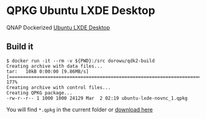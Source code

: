 # QPKG Ubuntu LXDE Desktop

QNAP Dockerized [Ubuntu LXDE Desktop](https://hub.docker.com/r/dorowu/ubuntu-desktop-lxde-vnc/)

## Build it

```
$ docker run -it --rm -v ${PWD}:/src dorowu/qdk2-build
Creating archive with data files...
tar:   10kB 0:00:00 [9.86MB/s] [====================================================================================================================================================] 177%
Creating archive with control files...
Creating QPKG package...
-rw-r--r-- 1 1000 1000 24129 Mar  2 02:19 ubuntu-lxde-novnc_1.qpkg
```

You will find `*.qpkg` in the current folder or [download here](http://qnap-ubuntu.dorowu.com/qpkg/ubuntu-lxde-novnc_2.qpkg)

